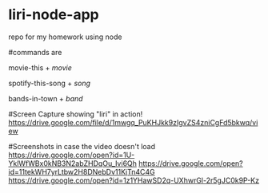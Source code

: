 # liri-node-app
repo for my homework using node


#commands are

movie-this + *movie*
  
spotify-this-song + *song*
  
bands-in-town + *band*
  
  
  
#Screen Capture showing "liri" in action!  
  https://drive.google.com/file/d/1mwgq_PuKHJkk9zIgvZS4zniCgFd5bkwq/view


#Screenshots in case the video doesn't load
https://drive.google.com/open?id=1U-YklWfWBx0kNB3N2abZHDqOu_Ivi6Qh
https://drive.google.com/open?id=11tekWH7yrLtbw2H8DNebDv11KjTn4C4G
https://drive.google.com/open?id=1z1YHawSD2q-UXhwrGl-2r5gJC0k9P-Kz
